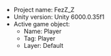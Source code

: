 <!-- UNITY CODE ASSIST INSTRUCTIONS START -->
- Project name: FezZ_Z
- Unity version: Unity 6000.0.35f1
- Active game object:
  - Name: Player
  - Tag: Player
  - Layer: Default
<!-- UNITY CODE ASSIST INSTRUCTIONS END -->